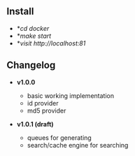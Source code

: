 ## Install

* **cd docker*
* **make start*
* **visit http://localhost:81*

## Changelog

* **v1.0.0**
    * basic working implementation
    * id provider
    * md5 provider
    
* **v1.0.1 (draft)**
    * queues for generating
    * search/cache engine for searching

